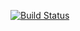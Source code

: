 [![Build Status](https://travis-ci.org/oshmanm/thanks_gerald_app.svg?branch=master)](https://travis-ci.org/oshmanm/thanks_gerald_app)